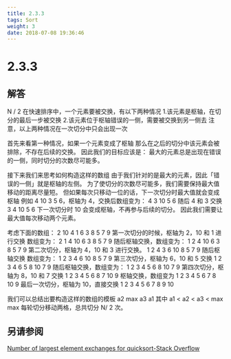 ```yaml
---
title: 2.3.3
tags: Sort
weight: 3
date: 2018-07-08 19:36:46
---
```


# 2.3.3


## 解答

N / 2
在快速排序中，一个元素要被交换，有以下两种情况
1.该元素是枢轴，在切分的最后一步被交换
2.该元素位于枢轴错误的一侧，需要被交换到另一侧去
注意，以上两种情况在一次切分中只会出现一次

首先来看第一种情况，如果一个元素变成了枢轴
那么在之后的切分中该元素会被排除，不存在后续的交换。
因此我们的目标应该是：
最大的元素总是出现在错误的一侧，同时切分的次数尽可能多。

接下来我们来思考如何构造这样的数组
由于我们针对的是最大的元素，因此「错误的一侧」就是枢轴的左侧。
为了使切分的次数尽可能多，我们需要保持最大值移动的距离尽量短。
但如果每次只移动一位的话，下一次切分时最大值就会变成枢轴
例如 4 10 3 5 6，枢轴为 4，交换后数组变为：
4 3 10 5 6
随后 4 和 3 交换
3 4 10 5 6
下一次切分时 10 会变成枢轴，不再参与后续的切分。
因此我们需要让最大值每次移动两个元素。

考虑下面的数组：
2 10 4 1 6 3 8 5 7 9
第一次切分的时候，枢轴为 2，10 和 1 进行交换
数组变为：
2 1 4 10 6 3 8 5 7 9
随后枢轴交换，数组变为：
1 2 4 10 6 3 8 5 7 9
第二次切分，枢轴为 4，10 和 3 进行交换。
1 2 4 3 6 10 8 5 7 9
随后枢轴交换 数组变为：
1 2 3 4 6 10 8 5 7 9
第三次切分，枢轴为 6，10 和 5 交换
1 2 3 4 6 5 8 10 7 9
随后枢轴交换，数组变为：
1 2 3 4 5 6 8 10 7 9
第四次切分，枢轴为 8，10 和 7 交换
1 2 3 4 5 6 8 7 10 9
枢轴交换，数组变为
1 2 3 4 5 6 7 8 10 9
最后一次切分，枢轴为 10，直接交换
1 2 3 4 5 6 7 8 9 10

我们可以总结出要构造这样的数组的模板
a2 max a3 a1
其中 a1 < a2 < a3 < max
max 每轮切分移动两格，总共切分 N/ 2 次。

## 另请参阅

[Number of largest element exchanges for quicksort-Stack Overflow](https://stackoverflow.com/questions/43263249/number-of-largest-element-exchanges-for-quicksort)
